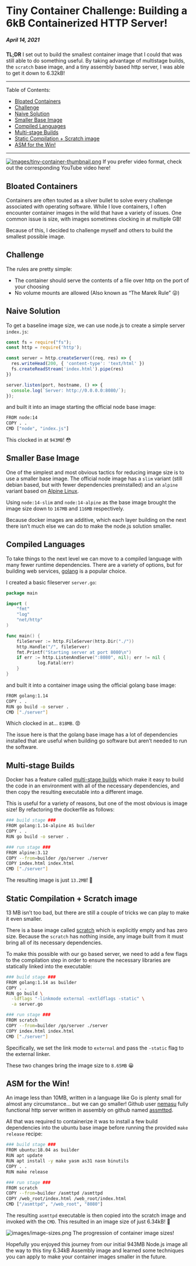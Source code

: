 # Tiny Container Challenge: Building a 6kB Containerized HTTP Server!

##### April 14, 2021


**TL;DR** I set out to build the smallest  container image that I could that was still able to do something useful. By taking advantage of multistage builds, the `scratch` base image, and a tiny assembly based http server, I was able to get it down to 6.32kB!

------

Table of Contents:

- [Bloated Containers](https://devopsdirective.com/posts/2021/04/tiny-container-image/#bloated-containers)
- [Challenge](https://devopsdirective.com/posts/2021/04/tiny-container-image/#challenge)
- [Naive Solution](https://devopsdirective.com/posts/2021/04/tiny-container-image/#naive-solution)
- [Smaller Base Image](https://devopsdirective.com/posts/2021/04/tiny-container-image/#smaller-base-image)
- [Compiled Languages](https://devopsdirective.com/posts/2021/04/tiny-container-image/#compiled-languages)
- [Multi-stage Builds](https://devopsdirective.com/posts/2021/04/tiny-container-image/#multi-stage-builds)
- [Static Compilation + Scratch image](https://devopsdirective.com/posts/2021/04/tiny-container-image/#static-compilation--scratch-image)
- [ASM for the Win!](https://devopsdirective.com/posts/2021/04/tiny-container-image/#asm-for-the-win)

------

[![images/tiny-container-thumbnail.png](https://devopsdirective.com/posts/2021/04/tiny-container-image/images/tiny-container-thumbnail.png)](https://www.youtube.com/watch?v=VG8rZIE8ET8) If you prefer video format, check out the corresponding YouTube video here!

## Bloated Containers

Containers are often touted as a silver bullet to solve every  challenge associated with operating software. While I love containers, I often encounter container images in the wild that have a variety of  issues. One common issue is size, with images sometimes clocking in at  multiple GB!

Because of this, I decided to challenge myself and others to build the smallest possible image.

## Challenge

The rules are pretty simple:

- The container should serve the contents of a file over http on the port of your choosing
- No volume mounts are allowed (Also known as “The Marek Rule” 😜)

## Naive Solution

To get a baseline image size, we can use node.js to create a simple server `index.js`:

```js
const fs = require("fs");
const http = require('http');

const server = http.createServer((req, res) => {
  res.writeHead(200, { 'content-type': 'text/html' })
  fs.createReadStream('index.html').pipe(res)
})

server.listen(port, hostname, () => {
  console.log(`Server: http://0.0.0.0:8080/`);
});
```

and built it into an image starting the official node base image:

```bash
FROM node:14
COPY . .
CMD ["node", "index.js"]
```

This clocked in at `943MB`! 😳

## Smaller Base Image

One of the simplest and most obvious tactics for reducing image size  is to use a smaller base image. The official node image has a `slim` variant (still debian based, but with fewer dependencies preinstalled) and an `alpine` variant based on [Alpine Linux](https://alpinelinux.org/).

Using `node:14-slim` and `node:14-alpine` as the base image brought the image size down to `167MB` and `116MB` respectively.

Because docker images are additive, which each layer building on the  next there isn’t much else we can do to make the node.js solution  smaller.

## Compiled Languages

To take things to the next level we can move to a compiled language  with many fewer runtime dependencies. There are a variety of options,  but for building web services, [golang](https://golang.org/) is a popular choice.

I created a basic fileserver `server.go`:

```go
package main

import (
	"fmt"
	"log"
	"net/http"
)

func main() {
	fileServer := http.FileServer(http.Dir("./"))
	http.Handle("/", fileServer)
	fmt.Printf("Starting server at port 8080\n")
	if err := http.ListenAndServe(":8080", nil); err != nil {
			log.Fatal(err)
	}
}
```

and built it into a container image using the official golang base image:

```bash
FROM golang:1.14
COPY . .
RUN go build -o server .
CMD ["./server"]
```

Which clocked in at… `818MB`. 😡

The issue here is that the golang base image has a lot of  dependencies installed that are useful when building go software but  aren’t needed to run the software.

## Multi-stage Builds

Docker has a feature called [multi-stage builds](https://docs.docker.com/develop/develop-images/multistage-build/) which make it easy to build the code in an environment with all of the  necessary dependencies, and then copy the resulting executable into a  different image.

This is useful for a variety of reasons, but one of the most obvious is image size! By refactoring the dockerfile as follows:

```bash
### build stage ###
FROM golang:1.14-alpine AS builder
COPY . .
RUN go build -o server .

### run stage ###
FROM alpine:3.12
COPY --from=builder /go/server ./server
COPY index.html index.html
CMD ["./server"]
```

The resulting image is just `13.2MB`! 🙂

## Static Compilation + Scratch image

13 MB isn’t too bad, but there are still a couple of tricks we can play to make it even smaller.

There is a base image called [scratch](https://hub.docker.com/_/scratch) which is explicitly empty and has zero size. Because the `scratch` has nothing inside, any image built from it must bring all of its necessary dependencies.

To make this possible with our go based server, we need to add a few  flags to the compilation step in order to ensure the necessary libraries are statically linked into the executable:

```bash
### build stage ###
FROM golang:1.14 as builder
COPY . .
RUN go build \
  -ldflags "-linkmode external -extldflags -static" \
  -a server.go

### run stage ###
FROM scratch
COPY --from=builder /go/server ./server
COPY index.html index.html
CMD ["./server"]
```

Specifically, we set the link mode to `external` and pass the `-static` flag to the external linker.

These two changes bring the image size to `8.65MB` 😀

## ASM for the Win!

An image less than 10MB, written in a language like Go is plenty  small for almost any circumstance… but we can go smaller! Github user [nemasu](https://github.com/nemasu) fully functional http server written in assembly on github named [assmttpd](https://github.com/nemasu/asmttpd).

All that was required to containerize it was to install a few build  dependencies into the ubuntu base image before running the provided `make release` recipe:

```bash
### build stage ###
FROM ubuntu:18.04 as builder
RUN apt update
RUN apt install -y make yasm as31 nasm binutils 
COPY . .
RUN make release

### run stage ###
FROM scratch
COPY --from=builder /asmttpd /asmttpd
COPY /web_root/index.html /web_root/index.html
CMD ["/asmttpd", "/web_root", "8080"] 
```

The resulting `asmttpd` executable is then copied into the scratch image and invoked with the `CMD`. This resulted in an image size of just 6.34kB! 🥳

![images/image-sizes.png](https://devopsdirective.com/posts/2021/04/tiny-container-image/images/image-sizes.png) The progression of container image sizes!

Hopefully you enjoyed this journey from our initial 943MB Node.js  image all the way to this tiny 6.34kB Assembly image and learned some  techniques you can apply to make your container images smaller in the  future.

